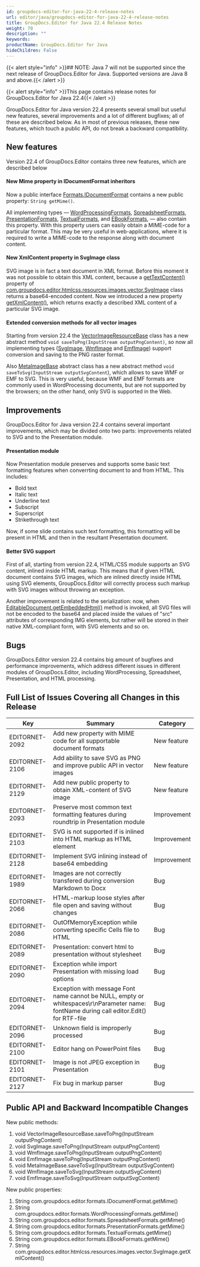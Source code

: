 ```yaml
---
id: groupdocs-editor-for-java-22-4-release-notes
url: editor/java/groupdocs-editor-for-java-22-4-release-notes
title: GroupDocs.Editor for Java 22.4 Release Notes
weight: 70
description: ""
keywords: 
productName: GroupDocs.Editor for Java
hideChildren: False
---
```


{{< alert style="info" >}}## NOTE: Java 7 will not be supported since the next release of GroupDocs.Editor for Java. Supported versions are Java 8 and above.{{< /alert >}}

{{< alert style="info" >}}This page contains release notes for GroupDocs.Editor for Java 22.4{{< /alert >}}

GroupDocs.Editor for Java version 22.4 presents several small but useful new features, several improvements and a lot of different bugfixes; all of these are described below. As in most of previous releases, these new features, which touch a public API, do not break a backward compatibility.

## New features

Version 22.4 of GroupDocs.Editor contains three new features, which are described below

#### New Mime property in IDocumentFormat inheritors

Now a public interface [Formats.IDocumentFormat](https://reference.groupdocs.com/editor/java/com.groupdocs.editor.formats/IDocumentFormat) contains a new public property: `String getMime()`.

All implementing types — [WordProcessingFormats](https://reference.groupdocs.com/editor/java/com.groupdocs.editor.formats/WordProcessingFormats), [SpreadsheetFormats](https://reference.groupdocs.com/editor/java/com.groupdocs.editor.formats/SpreadsheetFormats), [PresentationFormats](https://reference.groupdocs.com/editor/java/com.groupdocs.editor.formats/PresentationFormats), [TextualFormats](https://reference.groupdocs.com/editor/java/com.groupdocs.editor.formats/TextualFormats), and [EBookFormats](https://reference.groupdocs.com/editor/java/com.groupdocs.editor.formats/EBookFormats), — also contain this property. With this property users can easily obtain a MIME-code for a particular format. This may be very useful in web-applications, where it is required to write a MIME-code to the response along with document content.

#### New XmlContent property in SvgImage class

SVG image is in fact a text document in XML format. Before this moment it was not possible to obtain this XML content, because a [getTextContent()](https://reference.groupdocs.com/editor/java/com.groupdocs.editor.htmlcss.resources.images.vector/SvgImage#getTextContent()) property of [com.groupdocs.editor.htmlcss.resources.images.vector.SvgImage](https://reference.groupdocs.com/editor/java/com.groupdocs.editor.htmlcss.resources.images.vector/SvgImage) class returns a base64-encoded content. Now we introduced a new property [getXmlContent()](https://reference.groupdocs.com/editor/java/com.groupdocs.editor.htmlcss.resources.images.vector/SvgImage#getXmlContent()), which returns exactly a described XML content of a particular SVG image.

#### Extended conversion methods for all vector images

Starting from version 22.4 the [VectorImageResourceBase](https://reference.groupdocs.com/editor/java/com.groupdocs.editor.htmlcss.resources.images.vector/VectorImageResourceBase) class has a new abstract method `void saveToPng(InputStream outputPngContent)`, so now all implementing types ([SvgImage](https://reference.groupdocs.com/editor/java/com.groupdocs.editor.htmlcss.resources.images.vector/SvgImage), [WmfImage](https://reference.groupdocs.com/editor/java/com.groupdocs.editor.htmlcss.resources.images.vector/WmfImage) and [EmfImage](https://reference.groupdocs.com/editor/java/com.groupdocs.editor.htmlcss.resources.images.vector/EmfImage)) support conversion and saving to the PNG raster format.

Also [MetaImageBase](https://reference.groupdocs.com/editor/java/com.groupdocs.editor.htmlcss.resources.images.vector/MetaImageBase) abstract class has a new abstract method `void saveToSvg(InputStream outputSvgContent`), which allows to save WMF or EMF to SVG. This is very useful, because WMF and EMF formats are commonly used in WordProcessing documents, but are not supported by the browsers; on the other hand, only SVG is supported in the Web.

## Improvements

GroupDocs.Editor for Java version 22.4 contains several important improvements, which may be divided onto two parts: improvements related to SVG and to the Presentation module.

#### Presentation module

Now Presentation module preserves and supports some basic text formatting features when converrting document to and from HTML. This includes:
* Bold text
* Italic text
* Underline text
* Subscript
* Superscript
* Strikethrough text

Now, if some slide contains such text formatting, this formatting will be present in HTML and then in the resultant Presentation document.

#### Better SVG support

First of all, starting from version 22.4, HTML/CSS module supports an SVG content, inlined inside HTML markup. This means that if given HTML document contains SVG images, which are inlined directly inside HTML using SVG elements, GroupDocs.Editor will correctly process such markup with SVG images without throwing an exception.

Another improvement is related to the serialization: now, when [EditableDocument.getEmbeddedHtml()](https://reference.groupdocs.com/editor/java/com.groupdocs.editor/EditableDocument#getEmbeddedHtml()) method is invoked, all SVG files will not be encoded to the base64 and placed inside the values of "src" attributes of corresponding IMG elements, but rather will be stored in their native XML-compliant form, with SVG elements and so on.

## Bugs

GroupDocs.Editor version 22.4 contains big amount of bugfixes and performance improvements, which address different issues in different modules of GroupDocs.Editor, including WordProcessing, Spreadsheet, Presentation, and HTML processing.

## Full List of Issues Covering all Changes in this Release

| Key | Summary | Category |
| --- | --- | --- |
| EDITORNET-2092 | Add new property with MIME code for all supportable document formats | New feature |
| EDITORNET-2106 | Add ability to save SVG as PNG and improve public API in vector images | New feature |
| EDITORNET-2129 | Add new public property to obtain XML-content of SVG image | New feature |
| EDITORNET-2093 | Preserve most common text formatting features during roundtrip in Presentation module | Improvement |
| EDITORNET-2103 | SVG is not supported if is inlined into HTML markup as HTML element | Improvement |
| EDITORNET-2128 | Implement SVG inlining instead of base64 embedding | Improvement |
| EDITORNET-1989 | Images are not correctly transfered during conversion Markdown to Docx | Bug |
| EDITORNET-2066 | HTML-markup loose styles after file open and saving without changes | Bug |
| EDITORNET-2086 | OutOfMemoryException while converting specific Cells file to HTML | Bug |
| EDITORNET-2089 | Presentation: convert html to presentation without stylesheet | Bug |
| EDITORNET-2090 | Exception while import Presentation with missing load options | Bug |
| EDITORNET-2094 | Exception with message Font name cannot be NULL, empty or whitespaces\r\nParameter name: fontName during call editor.Edit() for RTF-file	 | Bug |
| EDITORNET-2096 | Unknown field is improperly processed | Bug |
| EDITORNET-2100 | Editor hang on PowerPoint files | Bug |
| EDITORNET-2101 | Image is not JPEG exception in Presentation | Bug |
| EDITORNET-2127 | Fix bug in markup parser | Bug |

## Public API and Backward Incompatible Changes

New public methods:

1. void VectorImageResourceBase.saveToPng(InputStream outputPngContent)
2. void SvgImage.saveToPng(InputStream outputPngContent)
3. void WmfImage.saveToPng(InputStream outputPngContent)
4. void EmfImage.saveToPng(InputStream outputPngContent)
5. void MetaImageBase.saveToSvg(InputStream outputSvgContent)
6. void WmfImage.saveToSvg(InputStream outputSvgContent)
7. void EmfImage.saveToSvg(InputStream outputSvgContent)

New public properties:

1. String com.groupdocs.editor.formats.IDocumentFormat.getMime()
2. String com.groupdocs.editor.formats.WordProcessingFormats.getMime()
3. String com.groupdocs.editor.formats.SpreadsheetFormats.getMime()
4. String com.groupdocs.editor.formats.PresentationFormats.getMime()
5. String com.groupdocs.editor.formats.TextualFormats.getMime()
6. String com.groupdocs.editor.formats.EBookFormats.getMime()
7. String com.groupdocs.editor.htmlcss.resources.images.vector.SvgImage.getXmlContent()
